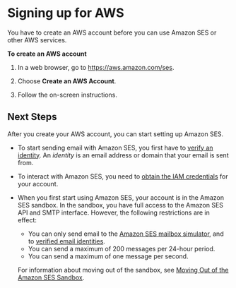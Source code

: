 # Signing up for AWS<a name="sign-up-for-aws"></a>

You have to create an AWS account before you can use Amazon SES or other AWS services\.

**To create an AWS account**

1. In a web browser, go to [https://aws\.amazon\.com/ses](https://aws.amazon.com/ses)\.

1. Choose **Create an AWS Account**\.

1. Follow the on\-screen instructions\.

## Next Steps<a name="w3aab9c23c13b7"></a>

After you create your AWS account, you can start setting up Amazon SES\.
+ To start sending email with Amazon SES, you first have to [verify an identity](verify-addresses-and-domains.md)\. An *identity* is an email address or domain that your email is sent from\. 
+ To interact with Amazon SES, you need to [obtain the IAM credentials](get-aws-keys.md) for your account\.
+ When you first start using Amazon SES, your account is in the Amazon SES sandbox\. In the sandbox, you have full access to the Amazon SES API and SMTP interface\. However, the following restrictions are in effect:
  + You can only send email to the [Amazon SES mailbox simulator](send-email-simulator.md), and to [verified email identities](verify-addresses-and-domains.md)\.
  + You can send a maximum of 200 messages per 24\-hour period\.
  + You can send a maximum of one message per second\.

  For information about moving out of the sandbox, see [Moving Out of the Amazon SES Sandbox](request-production-access.md)\.